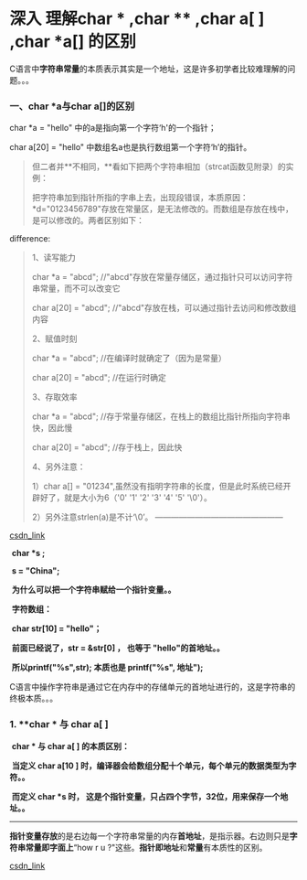 # 深入 理解char * ,char ** ,char a[ ] ,char *a[] 的区别

C语言中**字符串常量**的本质表示其实是一个地址，这是许多初学者比较难理解的问题。。。



### **一、char \*a与char a[]的区别**

char *a = "hello" 中的a是指向第一个字符‘h'的一个指针；

char a[20] = "hello" 中数组名a也是执行数组第一个字符‘h’的指针。

> 但二者并**不相同，**看如下把两个字符串相加（strcat函数见附录）的实例：
>
> 把字符串加到指针所指的字串上去，出现段错误，本质原因：*d="0123456789"存放在常量区，是无法修改的。而数组是存放在栈中，是可以修改的。两者区别如下：

difference:

> 
>
> 1、读写能力
>
> char *a = "abcd"; //"abcd"存放在常量存储区，通过指针只可以访问字符串常量，而不可以改变它
>
> char a[20] = "abcd"; //"abcd"存放在栈，可以通过指针去访问和修改数组内容
>
> 2、赋值时刻
>
> char *a = "abcd"; //在编译时就确定了（因为是常量）
>
> char a[20] = "abcd"; //在运行时确定
>
> 3、存取效率
>
> char *a = "abcd"; //存于常量存储区，在栈上的数组比指针所指向字符串快，因此慢
>
> char a[20] = "abcd"; //存于栈上，因此快
>
> 4、另外注意：
>
> 1）char a[] = "01234",虽然没有指明字符串的长度，但是此时系统已经开辟好了，就是大小为6（'0' '1' '2' '3' '4' '5' '\0'）。
>
> 2）另外注意strlen(a)是不计‘\0’。
> ————————————————

[csdn_link](https://blog.csdn.net/liht_1634/article/details/124717461?ops_request_misc=%257B%2522request%255Fid%2522%253A%2522165511531316781435469941%2522%252C%2522scm%2522%253A%252220140713.130102334..%2522%257D&request_id=165511531316781435469941&biz_id=0&utm_medium=distribute.pc_search_result.none-task-blog-2~all~sobaiduend~default-1-124717461-null-null.142^v14^control,157^v14^new_3&utm_term=++char+a%5B%5D&spm=1018.2226.3001.4187)

​     **char \*s ;**

​     **s = "China";**

​     **为什么可以把一个字符串赋给一个指针变量。。**



​    **字符数组：**

​    **char str[10] = "hello"；**

​    **前面已经说了，str = &str[0] ， 也等于 "hello"的首地址。。**

​    **所以printf("%s",str); 本质也是 printf("%s", 地址");**



​    C语言中操作字符串是通过它在内存中的存储单元的首地址进行的，这是字符串的终极本质。。。

### 1. **char \* 与 char a[ ] 

​    **char \* 与 char a[ ] 的本质区别：**

​    **当定义 char a[10 ] 时，编译器会给数组分配十个单元，每个单元的数据类型为字符。。**

​    **而定义 char \*s 时， 这是个指针变量，只占四个字节，32位，用来保存一个地址。。**



---



**指针变量存放**的是右边每一个字符串常量的内存**首地址**，是指示器。右边则只是**字符串常量即字面上**“how r u ?"这些。**指针即地址**和**常量**有本质性的区别。

[csdn_link](https://blog.csdn.net/sober0314/article/details/104477425?ops_request_misc=%257B%2522request%255Fid%2522%253A%2522165511625116782391847928%2522%252C%2522scm%2522%253A%252220140713.130102334.pc%255Fall.%2522%257D&request_id=165511625116782391847928&biz_id=0&utm_medium=distribute.pc_search_result.none-task-blog-2~all~first_rank_ecpm_v1~rank_v31_ecpm-2-104477425-null-null.142^v14^control,157^v14^new_3&utm_term=ISO+C%2B%2B+forbids+converting+a+string+constant+to+char*&spm=1018.2226.3001.4187)